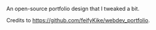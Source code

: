 An open-source portfolio design that I tweaked a bit.

Credits to https://github.com/feifyKike/webdev_portfolio.